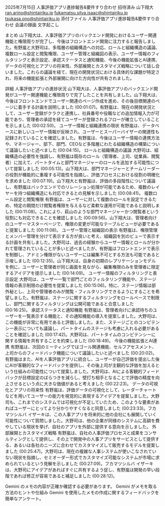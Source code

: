 2025年7月15日
人事評価アプリ進捗報告&要件すり合わせ
招待済み 山下翔大 ran.arino@shintairiku.jp fukamatsu.silva.isaac@shintairiku.jp tsukasa.ono@shintairiku.jp
添付ファイル 人事評価アプリ進捗報告&要件すり合わせ 
会議の録画 文字起こし 

まとめ
山下翔大は、人事評価アプリのバックエンド開発におけるユーザー関連機能と権限周りが完了し、今後はフロントエンド開発に注力すると報告しました。有野嵐と大野司は、多階層の組織構造への対応、ロールと組織構造の議論、複数ロール設定と閲覧権限、ユーザー管理と組織図の表示、ユーザー情報のフィルタリングと表示設定、承認ステータスと通知機能、今後の機能拡張とAI連携、データの可視化とアプリの将来性、外部展開とカスタマイズ戦略について話し合いました。これらの議論を経て、現在の開発状況における具体的な課題が特定され、将来の機能拡張と外部展開に向けた方向性が共有されました。

詳細
人事評価アプリの進捗状況 山下翔大は、人事評価アプリのバックエンド開発がユーザー関連機能と権限周りで完了したことを共有しました。山下翔大は、今後はフロントエンドでユーザー関連のページ作成を進め、その後目標関連のページに着手する計画を説明しました (00:01:07)。有野嵐は、現在の開発状況として、ユーザー登録がクラクと連携し、社員番号や役職などの追加情報入力が可能であり、管理者の承認を経てユーザーが登録されるフローが確立していることを示しました (00:02:50)。
ユーザー情報と組織連携の現状 有野嵐は、データベースに新しいユーザー情報が反映され、ユーザーとスーパーバイザーの関連性も記録されていることを確認しました。有野嵐は、今後はユーザー情報の連携方法や、マネージャー、部下、部門、CEOなど多階層にわたる組織構造の構築について議論したいと述べました (00:04:15)。
ロールと組織構造の議論 大野司は、組織構造の必要性を強調し、有野嵐は既存のロール（管理者、上司、従業員、閲覧者）に加えて、パートタイムと部門マネージャーのロールを追加する可能性について提案しました (00:05:13)。山下翔大は、部門マネージャーとチームリーダーの役割が機能的に重複する可能性を指摘し、評価プロセスにおける役割の明確化を求めました (00:07:19)。山下翔大と有野嵐は、評価の多段階性について議論し、有野嵐はバックエンドでのリレーション処理が可能であるため、複数のレイヤーを持つ組織構造にも対応できるとの見解を示しました (00:08:41)。
複数ロール設定と閲覧権限 有野嵐は、ユーザーに対して複数のロールを設定できるため、特定の期間だけ閲覧者権限を与えるなど柔軟な運用が可能であると説明しました (00:11:08)。これにより、萩山のような部門マネージャーかつ閲覧者という役割にも対応できることを確認しました (00:09:56)。山下翔大は、管理者向けのユーザーマスターページで、権限の変更が可能なテーブルビューが必要であると提案しました (00:11:08)。
ユーザー管理と組織図の表示 有野嵐は、権限管理とメンバー管理を分けて表示する方が良いと考え、組織図を別のビューで表示する計画を共有しました。大野司は、過去の経験からユーザー情報とロールが分かれて管理されていることが多いと述べましたが、有野嵐はフロントエンドで表示を制御し、アドミン権限がないユーザーには編集不可とする方法も可能であると示唆しました (00:12:35)。山下翔大は、自身の初期のレプリケーションモデルを例に、ユーザーと管理者が同じ画面を見ながら、編集権限のみを管理者に限定するアイデアを提示しました (00:14:09)。
ユーザー情報のフィルタリングと表示設定 大野司は、ユーザー一覧で部門ごとのフィルタリング機能や、ステージ情報の表示制限の必要性を提案しました (00:15:06)。特に、ステージ情報は部外秘とし、上司や管理者のみが閲覧・フィルタリングできるようにすることを希望しました。有野嵐は、ステージに関するフィルタリングをロールベースで制限し、部門に関するフィルタリングは公開可能であると合意しました (00:16:25)。
承認ステータスと通知機能 有野嵐は、管理者向けに承認待ちのユーザーを一覧表示する機能と、その通知機能の導入を提案しました。大野司は、この機能が非常に有用であると評価しました。また、ステージごとのコンピテンシー表示についても議論し、パートタイムのステージも考慮に入れる必要があることを確認しました (00:17:42)。大野司は、パートタイムのコンピテンシーに関する情報を共有することを約束しました (00:18:49)。
今後の機能拡張とAI連携 有野嵐は、次回のミーティングではゴール関連機能、セルフアセスメント、上司からのフィードバック機能について議論したいと述べました (00:20:02)。有野嵐はまた、AIを人事評価アプリに統合し、ユーザーが自己評価を提出した後にAIが客観的なフィードバックを提供し、その後上司が主観的な評価を加えるという仕組みの可能性について提案しました。大野司は、AIによる客観的フィードバックが目標設定のばらつきを減らし、壁打ち相手となることで評価の精度を向上させるという点に大きな価値があると考えました (00:22:23)。
データの可視化とアプリの将来性 有野嵐は、評価データの可視化として、レーダーチャートなどを用いてユーザーの能力を視覚的に表現するアイデアを提案しました。大野司も、これまでのシステムでは可視化が不足していたため、このような要素があればユーザーにとってより分かりやすくなると同意しました (00:23:33)。フカマツシルバ イザーキは、この人事アプリを将来的に他の会社にも展開していく可能性について質問しました。大野司は、他の企業が同様のシステムに高額を費やしている現状を挙げ、自社のアプリを外部に提供する意向を示しました。
外部展開とカスタマイズ戦略 有野嵐は、自社の人事評価プロセスと成果をコンサルティングとして提供し、その上で開発中の人事アプリをサービスとして提供する、あるいは各社のニーズに合わせてカスタマイズして販売するモデルを提案しました (00:25:47)。大野司は、現在の複雑な人事システムが使いこなされていない現状を指摘し、セミオーダー形式でカスタマイズ可能なシステムが市場に求められているという見解を示しました (00:27:09)。フカマツシルバ イザーキは、大野司にアイデアがあればすぐに共有するよう促し、有野嵐は開発の早い段階であれば修正が容易であると補足しました (00:28:12)。

Gemini のメモの内容が正確か確認する必要があります。 Gemini がメモを取る方法のヒントや仕組み
Gemini を使用したメモの作成に関するフィードバックを 簡単なアンケート。
